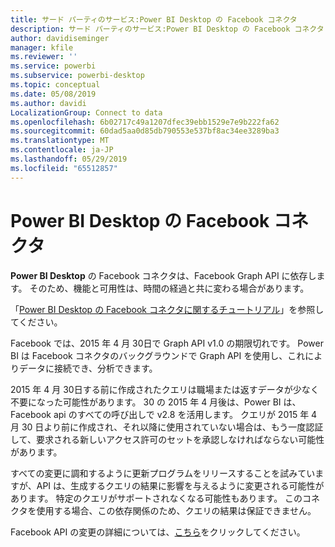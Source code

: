 ```yaml
---
title: サード パーティのサービス:Power BI Desktop の Facebook コネクタ
description: サード パーティのサービス:Power BI Desktop の Facebook コネクタ
author: davidiseminger
manager: kfile
ms.reviewer: ''
ms.service: powerbi
ms.subservice: powerbi-desktop
ms.topic: conceptual
ms.date: 05/08/2019
ms.author: davidi
LocalizationGroup: Connect to data
ms.openlocfilehash: 6b02717c49a1207dfec39ebb1529e7e9b222fa62
ms.sourcegitcommit: 60dad5aa0d85db790553e537bf8ac34ee3289ba3
ms.translationtype: MT
ms.contentlocale: ja-JP
ms.lasthandoff: 05/29/2019
ms.locfileid: "65512857"
---
```

# <a name="facebook-connector-for-power-bi-desktop"></a>Power BI Desktop の Facebook コネクタ
**Power BI Desktop** の Facebook コネクタは、Facebook Graph API に依存します。 そのため、機能と可用性は、時間の経過と共に変わる場合があります。

「[Power BI Desktop の Facebook コネクタに関するチュートリアル](desktop-tutorial-facebook-analytics.md)」を参照してください。

Facebook では、2015 年 4 月 30日で Graph API v1.0 の期限切れです。 Power BI は Facebook コネクタのバックグラウンドで Graph API を使用し、これによりデータに接続でき、分析できます。

2015 年 4 月 30日する前に作成されたクエリは職場または返すデータが少なく不要になった可能性があります。 30 の 2015 年 4 月後は、Power BI は、Facebook api のすべての呼び出しで v2.8 を活用します。 クエリが 2015 年 4 月 30 日より前に作成され、それ以降に使用されていない場合は、もう一度認証して、要求される新しいアクセス許可のセットを承認しなければならない可能性があります。

すべての変更に調和するように更新プログラムをリリースすることを試みていますが、API は、生成するクエリの結果に影響を与えるように変更される可能性があります。 特定のクエリがサポートされなくなる可能性もあります。 このコネクタを使用する場合、この依存関係のため、クエリの結果は保証できません。

Facebook API の変更の詳細については、[こちら](https://developers.facebook.com/docs/apps/changelog#v2_0)をクリックしてください。

